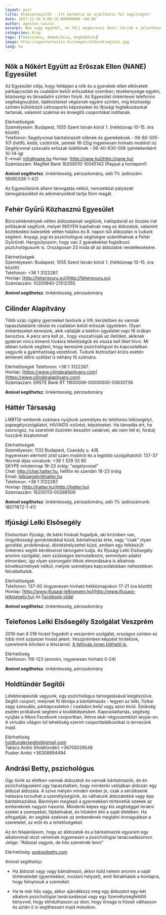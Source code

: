 ```yaml
---
layout: post
title: Áldozatsegítők - itt kérhetsz és ajánlhatsz fel segítséget!
date: 2017-11-10 8:00:18.000000000 +00:00
author: agoston_laszlo
excerpt: Nem vagy egyedül, ne félj megkeresni őket! Várják a jelentkezésed, ha zaklatás, bántalmazás ért! És akkor is, ha tudsz segíteni vagy részt venni a munkájukban!
categories: blog
tags: [feminizmus, demokrácia, megbékélés]
image: http://agostonlaszlo.hu/images/aldozatsegites.jpg
lang: hu
---
```

**Nők a Nőkért Együtt az Erőszak Ellen (NANE) Egyesület**
--
Az Egyesület célja, hogy fellépjen a nők és a gyerekek ellen elkövetett párkapcsolati és családon belüli erőszakkal szemben; tevékenysége egyéni, közösségi és társadalmi szinten folyik. Az Egyesület önkéntesei telefonos segítségnyújtást, tájékoztatást végeznek egyéni szinten, míg közösségi szinten különböző célcsoportú képzéseket és ifjúsági foglalkozásokat tartanak, valamint szakmai és önsegítő csoportokat indítanak. 

Elérhetőségek <br />
Személyesen: Budapest, 1055 Szent István körút 1.  (hétköznap 10-15. óra között) <br />
Telefonon: Segélyvonal bántalmazott nőknek és gyerekeknek - 06-80-505-101 (hétfő, kedd, csütörtök, péntek 18-22ig ingyenesen hívható mobilról is)
Segélyvonal szexuális erőszak túlélőinek - 06-40-630-006 (péntekenként 10-14-ig)<br />
E-mnail: info@nane.hu
Honlap: [http://nane.hu](http://nane.hu) <br />
Számlaszám: MagNet Bank 16200010-10045143 (Paypal a honlapon!) <br />

**Amivel segíthetsz**: önkéntesség, pénzadomány, adó 1% (adószám: 18060339-1-42)

Az Egyesületünk állami támogatás nélkül, nemzetközi pályázati támogatásokból és adományokból tartja fönn magát.

**Fehér Gyűrű Közhasznú Egyesület**
---

Bűncselekmények vétlen áldozatainak segítünk, iratlopásnál az összes irat pótlásánál segítünk, melyet INGYEN kaphatnak meg az áldozatok, valamint közlekedési balesetek vétlen halálos és 8. napon túli áldozatán is tudunk segíteni. Anyagi, jogi és pszichológusi segítségre számíthatnak a Fehér Gyűrűnél. Hangsúlyozom, hogy van 2 gyerekekkel foglalkozó pszichológusunk is. Országosan 23 iroda áll az áldozatok rendelkezésére.

Elérhetőségek <br />
Személyesen: Budapest, 1055 Szent István körút 1.  (hétköznap 10-15. óra között) <br />
Telefonon: +36 1 3122287. <br />
Honlap: [http://fehergyuru.eu](http://fehergyuru.eu) <br />
Számlaszám: 10200940-21512355. <br />

**Amivel segíthetsz**: önkéntesség, pénzadomány


**Cilinder Alapítvány**
---

Több száz cigány gyermeket tanítunk a VIII. kerületben és vannak tapasztalataink iskolai és családon belüli erőszak ügyekben. Olyan önkénteseket keresünk, akik vállalják a telefon ügyeletet napi 16 órában beosztva. A pénz arra kell pl., hogy visszahívják az illetőket, akiknek gyakran nincs kimenő hívásra lehetőségük és vissza kell őket hívni. Mi abban tudunk segíteni, hogy keresünk pszichológust és kapcsolatban vagyunk a gyámhatóság vezetőivel. Tudunk biztosítani krízis esetén átmeneti időre szállást is néhány fő számára. 

Elérhetőségek
Telefonon: +36 1 3122287. <br />
Honlap: [https://www.cilinderalapitvany.com](https://www.cilinderalapitvany.com)<br />
Számlaszám: ERSTE Bank RT 11600006-00000000-05630736 <br />

**Amivel segíthetsz**: önkéntesség, pénzadomány

**Háttér Társaság**
---

LMBTQI-emberek számára nyújtunk személyes és telefonos lelkisegélyt, jogsegélyszolgálatot, HIV/AIDS-szűrést, képzéseket. Ha támadás ért, ha szorongsz, ha szeretnél őszintén beszélni valakivel, aki nem ítél el, fordulj hozzánk bizalommal!

Elérhetőségek <br />
Személyesen: 1132 Budapest, Csanády u. 4/B.<br />
Ingyenesen elérhető zöld szám mobilról és a legtöbb szolgáltatótól: 137-37<br />
Normál díjas vonalunk: +36 1 329 33 80<br />
SKYPE mindennap 18-23 óráig: "segelyvonal"<br />
Chat: http://chat.hatter.hu, hétfőn és szerdán 18-23 óráig<br />
Email: lelkisegely@hatter.hu<br />
Telefonon: +36 1 3122287. <br />
Honlap: [http://hatter.hu](http://hatter.hu) <br />
Számlaszám: 16200113-00266509 <br />

**Amivel segíthetsz**: önkéntesség, pénzadomány, adó 1% (adószámunk: 18071872-1-41)


**Ifjúsági Lelki Elsősegély**
---

Elsősorban ifjúsági, de bárki hívását fogadjuk, aki krízisben van, öngyilkossági gondolatokkal küzd, bántalmazás érte, vagy "csak" olyan gonddal, problémával, döntéshelyzettel küzd, amiben egy felkészült önkéntes segítő kérdéseivel támogatni tudja. Az Ifjúsági Lelki Elsősegély anonim szolgálat, nem szükséges bemutatkozni, semmilyen adatot elmondani, így olyan szorongató titkok elmondására is alkalmas következmények nélkül, melyek személyes kapcsolatokban nehezebben felvállalhatók.

Elérhetőségek<br />
Telefonon: 137-00 (ingyenesen hívható hétköznapokon 17-21 óra között)<br />
Honlap: [http://www.ifjusagi-lelkisegely.hu](http://www.ifjusagi-lelkisegely.hu) és [Facebook-oldal](https://www.facebook.com/Ifjúsági-Lelki-Elsősegély-828456660531159/)<br />

**Amivel segíthetsz**: önkéntesség, pénzadomány


**Telefonos Lelki Elsősegély Szolgálat Veszprém**
---

2016-ban 8 018 hívást fogadott a veszprémi szolgálat, országos szinten ez több mint százezer hívást jelent. Veszprémben képzést hirdetünk, szeretnénk bővíteni a létszámot. [A felhívás innen tölthető le.](http://agostonlaszlo.hu/images/feminizmus.jpg)

Elérhetőség<br />
Telefonon: 116-123  (anonim, ingyenesen hívható 0-24)<br />


**Amivel segíthetsz**: önkéntesség, pénzadomány


**Holdtündér Segítői**
---

Lélekterapeuták vagyunk, egy pszichológus támogatásával kiegészülve. Segítő csoport, melynek fő témája a bántalmazás - legyen az lelki, fizikai vagy szexuális, párkapcsolaton / családon belül vagy azon kívül. Szükség esetén próbálunk segíteni a továbblépésben. Kapcsolattartás, segítség nyújtás a titkos Facebook csoportban, illetve akár négyszemközt skype-on. A virtuális világon túl lehetőség szerint csoporttalálkozókat is tervezünk majd. 


Elérhetőség<br />
holdtundersegitoi@gmail.com<br />
Takács Anikó (Holdtündér) +36705029548<br />
Pusker Anikó  +36308894494<br />

**Andrási Betty, pszichológus**
--

Úgy tűnik az életben vannak áldozatok és vannak bántalmazók, de én pszichológusként úgy tapasztaltam, hogy mindenki valójában áldozat: egy áldozat áldozata. A szíve mélyén minden ember jó, csak a sérüléseink hatására torzulhat a személyiségünk, és válhatunk áldozatokká vagy épp bántalmazókká. Bármilyen meglepő a gyermekkori történetük ezekek az embereknek nagyon hasonló. Mindenki képes egy kis segítséggel lerakni ezeket a szerepeket, fájdalmakat, és hősként élni a saját életében. Ha elfogadják, én segítek ezeknek az embereknek meglátni önmagukban a szeretetet, az erőt és a lehetőségeket.  

Az én felajánlásom, hogy az áldozatok és a bántalmazók egyaránt egy alkalommal részt vehetnek ingyenesen a pszichológiai tanácsadásomon.
Jelige: "Áldozat vagyok, de hős szeretnék lenni"

Elérhetőség: 
[andrasibetty.com](andrasibetty.com)

Amivel segíthetsz: 

- Ha áldozat vagy vagy bántalmazó, akkor küld nekem anonim a saját történetedet (gyermekkor, mostani helyzet), amit felrakhatok a honlapra, hogy felnyissuk a szemeket.

- Ha te már hős vagy, akkor ajándékozz meg egy áldozatot egy-két alkalom pszichológiai tanácsadással vagy egy Személyiségfelöltő könyvvel, hogy elindulhasson az úton, hogy őmaga is hőssé válhasson és aztán ő is segíthessen majd másokon.
